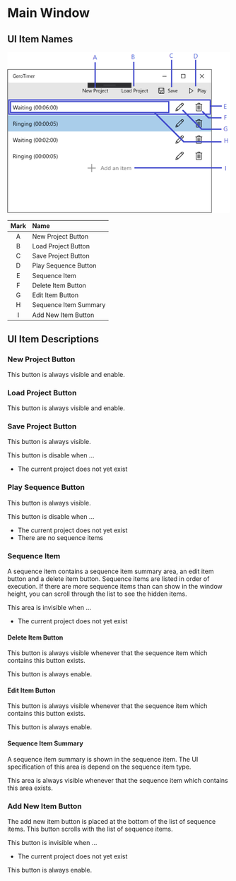 # Main Window

## UI Item Names

![ScreenImage](./MainWindow.png)

|Mark|Name|
|:--:|:---|
|A|New Project Button|
|B|Load Project Button|
|C|Save Project Button|
|D|Play Sequence Button|
|E|Sequence Item|
|F|Delete Item Button|
|G|Edit Item Button|
|H|Sequence Item Summary|
|I|Add New Item Button|

## UI Item Descriptions

### New Project Button

This button is always visible and enable.

### Load Project Button

This button is always visible and enable.

### Save Project Button

This button is always visible.

This button is disable when ...

* The current project does not yet exist

### Play Sequence Button

This button is always visible.

This button is disable when ...

* The current project does not yet exist
* There are no sequence items

### Sequence Item

A sequence item contains a sequence item summary area, an edit item button and a delete item button.
Sequence items are listed in order of execution.
If there are more sequence items than can show in the window height, you can scroll through the list to see the hidden items.

This area is invisible when ...

* The current project does not yet exist

#### Delete Item Button

This button is always visible whenever that the sequence item which contains this button exists.

This button is always enable.

#### Edit Item Button

This button is always visible whenever that the sequence item which contains this button exists.

This button is always enable.

#### Sequence Item Summary

A sequence item summary is shown in the sequence item.
The UI specification of this area is depend on the sequence item type.

This area is always visible whenever that the sequence item which contains this area exists.

### Add New Item Button

The add new item button is placed at the bottom of the list of sequence items.
This button scrolls with the list of sequence items.

This button is invisible when ...

* The current project does not yet exist

This button is always enable.
